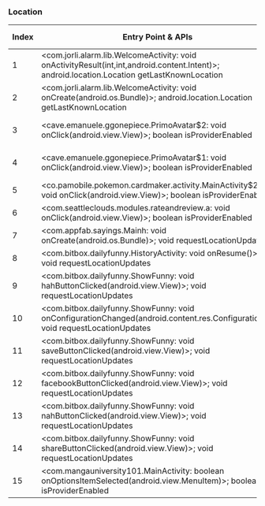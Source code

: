 ### Location
| Index | Entry Point & APIs | Screen shot | Resource id | Label |
| ------------- | ------------- | ------------- |-------------|-------------|
| 1 | <com.jorli.alarm.lib.WelcomeActivity: void onActivityResult(int,int,android.content.Intent)>; android.location.Location getLastKnownLocation | ![](D:\COSMOS\output\py\Play_win8\COMICS\br.com.verde.alarme\com.jorli.alarm.lib.WelcomeActivity.png) |  | F |
| 2 | <com.jorli.alarm.lib.WelcomeActivity: void onCreate(android.os.Bundle)>; android.location.Location getLastKnownLocation | ![](D:\COSMOS\output\py\Play_win8\COMICS\br.com.verde.alarme\com.jorli.alarm.lib.WelcomeActivity.png) |  | F |
| 3 | <cave.emanuele.ggonepiece.PrimoAvatar$2: void onClick(android.view.View)>; boolean isProviderEnabled | ![](D:\COSMOS\output\py\Play_win8\COMICS\cave.emanuele.ggonepiecequiz\cave.emanuele.ggonepiece.PrimoAvatar.png) | {'2131493039': <sensitive_component.SensitiveComponent.SensitiveView object at 0x0000012523DB14E0>} | F |
| 4 | <cave.emanuele.ggonepiece.PrimoAvatar$1: void onClick(android.view.View)>; boolean isProviderEnabled | ![](D:\COSMOS\output\py\Play_win8\COMICS\cave.emanuele.ggonepiecequiz\cave.emanuele.ggonepiece.PrimoAvatar.png) | {'2131493038': <sensitive_component.SensitiveComponent.SensitiveView object at 0x0000012523DB11D0>} | F |
| 5 | <co.pamobile.pokemon.cardmaker.activity.MainActivity$20: void onClick(android.view.View)>; boolean isProviderEnabled | ![](D:\COSMOS\output\py\Play_win8\COMICS\co.pamobile.pokemon.cardmaker\co.pamobile.pokemon.cardmaker.activity.MainActivity.png) |  | |
| 6 | <com.seattleclouds.modules.rateandreview.a: void onClick(android.view.View)>; boolean isProviderEnabled | ![](D:\COSMOS\output\py\Play_win8\COMICS\co.uk.stockphtos.weapons\com.seattleclouds.modules.rateandreview.NewRateAndCommentActivity.png) |  | F |
| 7 | <com.appfab.sayings.Mainh: void onCreate(android.os.Bundle)>; void requestLocationUpdates | ![](D:\COSMOS\output\py\Play_win8\COMICS\com.appfab.sayings\com.appfab.sayings.Mainh.png) |  | F |
| 8 | <com.bitbox.dailyfunny.HistoryActivity: void onResume()>; void requestLocationUpdates | ![](D:\COSMOS\output\py\Play_win8\COMICS\com.bitbox.dailyfunny\com.bitbox.dailyfunny.HistoryActivity.png) |  | F |
| 9 | <com.bitbox.dailyfunny.ShowFunny: void hahButtonClicked(android.view.View)>; void requestLocationUpdates | ![](D:\COSMOS\output\py\Play_win8\COMICS\com.bitbox.dailyfunny\com.bitbox.dailyfunny.ShowFunny.png) |  | F |
| 10 | <com.bitbox.dailyfunny.ShowFunny: void onConfigurationChanged(android.content.res.Configuration)>; void requestLocationUpdates | ![](D:\COSMOS\output\py\Play_win8\COMICS\com.bitbox.dailyfunny\com.bitbox.dailyfunny.ShowFunny.png) |  | F |
| 11 | <com.bitbox.dailyfunny.ShowFunny: void saveButtonClicked(android.view.View)>; void requestLocationUpdates | ![](D:\COSMOS\output\py\Play_win8\COMICS\com.bitbox.dailyfunny\com.bitbox.dailyfunny.ShowFunny.png) |  | F |
| 12 | <com.bitbox.dailyfunny.ShowFunny: void facebookButtonClicked(android.view.View)>; void requestLocationUpdates | ![](D:\COSMOS\output\py\Play_win8\COMICS\com.bitbox.dailyfunny\com.bitbox.dailyfunny.ShowFunny.png) |  | F |
| 13 | <com.bitbox.dailyfunny.ShowFunny: void nahButtonClicked(android.view.View)>; void requestLocationUpdates | ![](D:\COSMOS\output\py\Play_win8\COMICS\com.bitbox.dailyfunny\com.bitbox.dailyfunny.ShowFunny.png) |  | F |
| 14 | <com.bitbox.dailyfunny.ShowFunny: void shareButtonClicked(android.view.View)>; void requestLocationUpdates | ![](D:\COSMOS\output\py\Play_win8\COMICS\com.bitbox.dailyfunny\com.bitbox.dailyfunny.ShowFunny.png) |  | F |
| 15 | <com.mangauniversity101.MainActivity: boolean onOptionsItemSelected(android.view.MenuItem)>; boolean isProviderEnabled | ![](D:\COSMOS\output\py\Play_win8\COMICS\com.mangauniversity101\com.mangauniversity101.MainActivity.png) |  | F |
